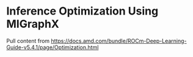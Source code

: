 # Inference Optimization Using MIGraphX

Pull content from
<https://docs.amd.com/bundle/ROCm-Deep-Learning-Guide-v5.4.1/page/Optimization.html>
